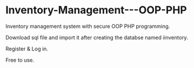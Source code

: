 # Inventory-Management---OOP-PHP

Inventory management system with secure OOP PHP programming.

Download sql file and import it after creating the databse named iinventory.

Register & Log in.

Free to use.
